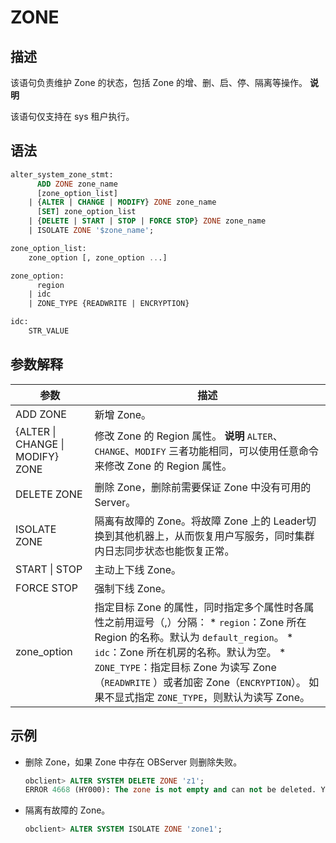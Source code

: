 ZONE 
=========================



描述 
-----------------------

该语句负责维护 Zone 的状态，包括 Zone 的增、删、启、停、隔离等操作。
**说明**



该语句仅支持在 sys 租户执行。

语法 
-----------------------

```sql
alter_system_zone_stmt:
      ADD ZONE zone_name
      [zone_option_list]
    | {ALTER | CHANGE | MODIFY} ZONE zone_name
      [SET] zone_option_list
    | {DELETE | START | STOP | FORCE STOP} ZONE zone_name
    | ISOLATE ZONE '$zone_name';

zone_option_list:
    zone_option [, zone_option ...]

zone_option:
      region
    | idc
    | ZONE_TYPE {READWRITE | ENCRYPTION}

idc:
    STR_VALUE
```



参数解释 
-------------------------



|              **参数**              |                                                                                                                                                                                         **描述**                                                                                                                                                                                          |
|----------------------------------|-----------------------------------------------------------------------------------------------------------------------------------------------------------------------------------------------------------------------------------------------------------------------------------------------------------------------------------------------------------------------------------------|
| ADD ZONE                         | 新增 Zone。                                                                                                                                                                                                                                                                                                                                                                                |
| {ALTER \| CHANGE \| MODIFY} ZONE | 修改 Zone 的 Region 属性。 **说明**  `ALTER`、`CHANGE`、`MODIFY` 三者功能相同，可以使用任意命令来修改 Zone 的 Region 属性。                                                                                                                                                                                                                                                             |
| DELETE ZONE                      | 删除 Zone，删除前需要保证 Zone 中没有可用的 Server。                                                                                                                                                                                                                                                                                                                                                     |
| ISOLATE ZONE                     | 隔离有故障的 Zone。将故障 Zone 上的 Leader切换到其他机器上，从而恢复用户写服务，同时集群内日志同步状态也能恢复正常。                                                                                                                                                                                                                                                                                                                     |
| START \| STOP                    | 主动上下线 Zone。                                                                                                                                                                                                                                                                                                                                                                             |
| FORCE STOP                       | 强制下线 Zone。                                                                                                                                                                                                                                                                                                                                                                              |
| zone_option                      | 指定目标 Zone 的属性，同时指定多个属性时各属性之前用逗号（,）分隔： * `region`：Zone 所在 Region 的名称。默认为 `default_region`。   * `idc`：Zone 所在机房的名称。默认为空。   * `ZONE_TYPE`：指定目标 Zone 为读写 Zone（`READWRITE` ）或者加密 Zone（`ENCRYPTION`）。 如果不显式指定 `ZONE_TYPE`，则默认为读写 Zone。    |



示例 
-----------------------

* 删除 Zone，如果 Zone 中存在 OBServer 则删除失败。

  ```sql
  obclient> ALTER SYSTEM DELETE ZONE 'z1';
  ERROR 4668 (HY000): The zone is not empty and can not be deleted. You should delete the servers of the zone. There are 1 servers alive and 0 not alive.
  ```

  




<!-- -->

* 隔离有故障的 Zone。

  ```sql
  obclient> ALTER SYSTEM ISOLATE ZONE 'zone1';
  ```

  




